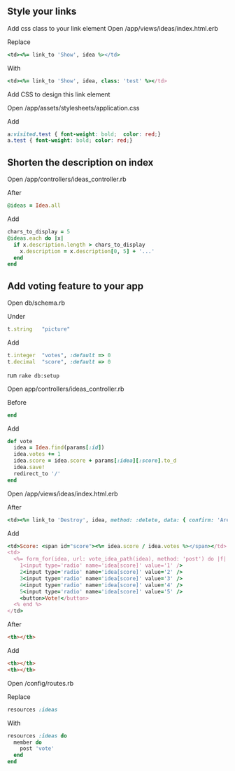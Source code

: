 ## Style your links
Add css class to your link element
Open /app/views/ideas/index.html.erb

Replace

```ruby
<td><%= link_to 'Show', idea %></td>
```

With

```ruby
<td><%= link_to 'Show', idea, class: 'test' %></td>
```

Add CSS to design this link element

Open /app/assets/stylesheets/application.css

Add

```css
a:visited.test { font-weight: bold;  color: red;}
a.test { font-weight: bold; color: red;}
```


## Shorten the description on index
Open /app/controllers/ideas_controller.rb

After

```ruby
@ideas = Idea.all
```

Add

```ruby
chars_to_display = 5
@ideas.each do |x|
  if x.description.length > chars_to_display
    x.description = x.description[0, 5] + '...'
  end
end
```

## Add voting feature to your app

Open db/schema.rb

Under

```ruby
t.string   "picture"
```

Add

```ruby
t.integer  "votes", :default => 0
t.decimal  "score", :default => 0
```

run `rake db:setup`

Open app/controllers/ideas_controller.rb

Before

```ruby
end
```

Add

```ruby
def vote
  idea = Idea.find(params[:id])
  idea.votes += 1
  idea.score = idea.score + params[:idea][:score].to_d
  idea.save!
  redirect_to '/'
end
```

Open /app/views/ideas/index.html.erb

After

```ruby
<td><%= link_to 'Destroy', idea, method: :delete, data: { confirm: 'Are you sure?' } %></td>
```

Add

```ruby
<td>Score: <span id="score"><%= idea.score / idea.votes %></span></td>
<td>
  <%= form_for(idea, url: vote_idea_path(idea), method: 'post') do |f| %>
    1<input type='radio' name='idea[score]' value='1' />
    2<input type='radio' name='idea[score]' value='2' />
    3<input type='radio' name='idea[score]' value='3' />
    4<input type='radio' name='idea[score]' value='4' />
    5<input type='radio' name='idea[score]' value='5' />
    <button>Vote!</button>
  <% end %>
</td>
```

After

```html
<th></th>
```
Add

```html
<th></th>
<th></th>
```

Open /config/routes.rb

Replace

```ruby
resources :ideas
```

With

```ruby
resources :ideas do
  member do
    post 'vote'
  end
end
```
